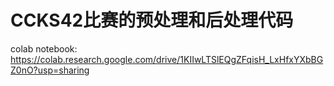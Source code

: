 # CCKS42比赛的预处理和后处理代码

colab notebook:
https://colab.research.google.com/drive/1KIIwLTSlEQgZFqisH_LxHfxYXbBGZ0nO?usp=sharing
